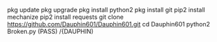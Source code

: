 pkg update
pkg upgrade
pkg install python2
pkg install git
pip2 install mechanize
pip2 install requests
git clone https://github.com/Dauphin601/Dauphin601.git
cd Dauphin601
python2 Broken.py
(PASS) /{DAUPHIN)
